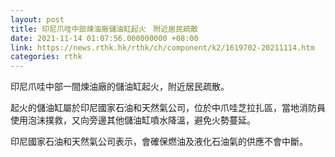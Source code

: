 ```yaml
---
layout: post
title: 印尼爪哇中部煉油廠儲油缸起火　附近居民疏散
date: 2021-11-14 01:07:56.000000000 +08:00
link: https://news.rthk.hk/rthk/ch/component/k2/1619702-20211114.htm
categories: rthk
---
```


印尼爪哇中部一間煉油廠的儲油缸起火，附近居民疏散。

起火的儲油缸屬於印尼國家石油和天然氣公司，位於中爪哇芝拉扎區，當地消防員使用泡沫撲救，又向旁邊其他儲油缸噴水降溫，避免火勢蔓延。

印尼國家石油和天然氣公司表示，會確保燃油及液化石油氣的供應不會中斷。
